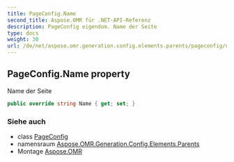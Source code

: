 ```yaml
---
title: PageConfig.Name
second_title: Aspose.OMR für .NET-API-Referenz
description: PageConfig eigendom. Name der Seite
type: docs
weight: 30
url: /de/net/aspose.omr.generation.config.elements.parents/pageconfig/name/
---
```

## PageConfig.Name property

Name der Seite

```csharp
public override string Name { get; set; }
```

### Siehe auch

* class [PageConfig](../)
* namensraum [Aspose.OMR.Generation.Config.Elements.Parents](../../pageconfig/)
* Montage [Aspose.OMR](../../../)


